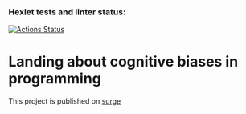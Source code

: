### Hexlet tests and linter status:

[![Actions Status](https://github.com/stardustvoid/layout-designer-project-lvl1/workflows/hexlet-check/badge.svg)](https://github.com/stardustvoid/layout-designer-project-lvl1/actions)

# Landing about cognitive biases in programming

This project is published on [surge](https://layout-project1-cognitive-biases.surge.sh/)
